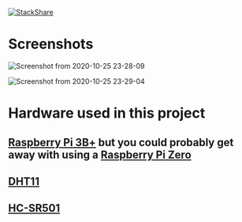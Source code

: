 [![StackShare](http://img.shields.io/badge/tech-stack-0690fa.svg?style=flat)](https://stackshare.io/bthompson7/pi-sensor)

# Screenshots

![Screenshot from 2020-10-25 23-28-09](https://user-images.githubusercontent.com/35780502/97131196-e5aeee00-1719-11eb-9099-057411d73a22.png)

![Screenshot from 2020-10-25 23-29-04](https://user-images.githubusercontent.com/35780502/97131194-e5165780-1719-11eb-89c6-7d435728d4c7.png)

# Hardware used in this project
## [Raspberry Pi 3B+](https://www.amazon.com/CanaKit-Raspberry-Starter-Premium-Black/dp/B07BCC8PK7/ref=sr_1_8?crid=3RJH00D6Q0AIP&dchild=1&keywords=raspberry+pi+3b+plus&qid=1594946640&sprefix=Raspberry+Pi+3b%2Caps%2C212&sr=8-8) but you could probably get away with using a [Raspberry Pi Zero](https://www.amazon.com/s?k=Raspberry+Pi+Zero&ref=nb_sb_noss)
## [DHT11](https://www.amazon.com/s?k=dht+11+sensor&ref=nb_sb_noss_2)

## [HC-SR501](https://www.amazon.com/s?k=HC-SR501+sensor&ref=nb_sb_noss)
